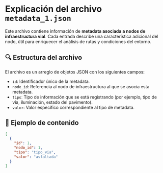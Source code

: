 # Explicación del archivo `metadata_1.json`

Este archivo contiene información de **metadata asociada a nodos de infraestructura vial**. Cada entrada describe una característica adicional del nodo, útil para enriquecer el análisis de rutas y condiciones del entorno.

## 🔍 Estructura del archivo

El archivo es un arreglo de objetos JSON con los siguientes campos:

- `id`: Identificador único de la metadata.
- `nodo_id`: Referencia al nodo de infraestructura al que se asocia esta metadata.
- `tipo`: Tipo de información que se está registrando (por ejemplo, tipo de vía, iluminación, estado del pavimento).
- `valor`: Valor específico correspondiente al tipo de metadata.

## 📌 Ejemplo de contenido

```json
[
  {
    "id": 1,
    "nodo_id": 1,
    "tipo": "tipo_via",
    "valor": "asfaltada"
  }
]
